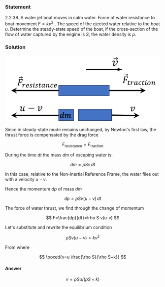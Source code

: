 ###  Statement

$2.2.38.$ A water jet boat moves in calm water. Force of water resistance to boat movement $F = k v^2$ . The speed of the ejected water relative to the boat $u$. Determine the steady-state speed of the boat, if the cross-section of the flow of water captured by the engine is $S$, the water density is $\rho$.

### Solution

![ For problem $2.2.38$ |795x338, 39%](../../img/2.2.38/draw.png)

Since in steady-state mode remains unchanged, by Newton's first law, the thrust force is compensated by the drag force

$$
F_\text{resistance}=F_\text{traction}
$$

During the time $dt$ the mass $dm$ of escaping water is:

$$
dm=\rho S v\,dt
$$

In this case, relative to the Non-inertial Reference Frame, the water flies out with a velocity $u-v$.

Hence the momentum $dp$ of mass $dm$

$$
dp=\rho S v(u-v)\,dt
$$

The force of water thrust, we find through the change of momentum

$$
F=\frac{dp}{dt}=\rho S v(u-v)
$$

Let's substitute and rewrite the equilibrium condition

$$
\rho S v(u-v)=k v^2
$$

From where

$$
\boxed{v=u \frac{\rho S}{\rho S+k}}
$$

#### Answer

$$
v=\rho Su/(\rho S+k)
$$